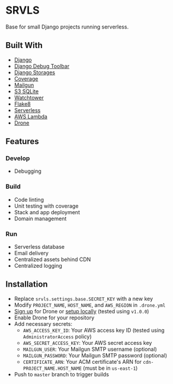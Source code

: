 # SRVLS

Base for small Django projects running serverless.

## Built With

* [Django](https://www.djangoproject.com/)
* [Django Debug Toolbar](https://github.com/jazzband/django-debug-toolbar)
* [Django Storages](https://github.com/jschneier/django-storages)
* [Coverage](https://github.com/nedbat/coveragepy)
* [Mailgun](https://www.mailgun.com/)
* [S3 SQLite](https://github.com/Miserlou/zappa-django-utils)
* [Watchtower](https://github.com/kislyuk/watchtower)
* [Flake8](http://flake8.pycqa.org/en/latest/)
* [Serverless](https://serverless.com/)
* [AWS Lambda](https://aws.amazon.com/lambda/)
* [Drone](https://drone.io/)

## Features

### Develop
* Debugging

### Build
* Code linting
* Unit testing with coverage
* Stack and app deployment
* Domain management

### Run
* Serverless database
* Email delivery
* Centralized assets behind CDN
* Centralized logging

## Installation

* Replace `srvls.settings.base.SECRET_KEY` with a new key
* Modify `PROJECT_NAME`, `HOST_NAME`, and `AWS_REGION` in `.drone.yml`
* [Sign up](https://cloud.drone.io) for Drone or [setup locally](https://docs.drone.io/installation/github/single-machine/) (tested using `v1.0.0`)
* Enable Drone for your repository
* Add necessary secrets:
    * `AWS_ACCESS_KEY_ID`: Your AWS access key ID (tested using `AdministratorAccess` policy)
    * `AWS_SECRET_ACCESS_KEY`: Your AWS secret access key
    * `MAILGUN_USER`: Your Mailgun SMTP username (optional)
    * `MAILGUN_PASSWORD`: Your Mailgun SMTP password (optional)
    * `CERTIFICATE_ARN`: Your ACM certificate's ARN for `cdn-PROJECT_NAME.HOST_NAME` (must be in `us-east-1`)
* Push to `master` branch to trigger builds
